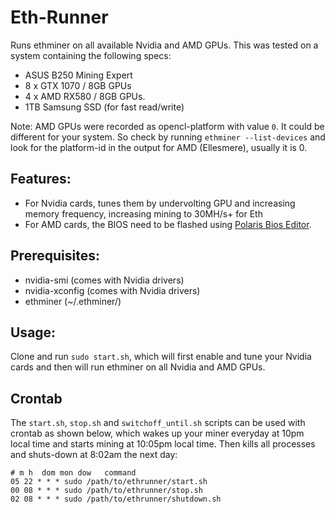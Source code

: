# Eth-Runner

Runs ethminer on all available Nvidia and AMD GPUs. This was tested on a system containing the following specs:
- ASUS B250 Mining Expert
- 8 x GTX 1070 / 8GB GPUs
- 4 x AMD RX580 / 8GB GPUs.
- 1TB Samsung SSD (for fast read/write)

Note: AMD GPUs were recorded as opencl-platform with value `0`. It could be different for your system. So check by running `ethminer --list-devices` and look for the platform-id in the output for AMD (Ellesmere), usually it is 0.

## Features:
- For Nvidia cards, tunes them by undervolting GPU and increasing memory frequency, increasing mining to 30MH/s+ for Eth
- For AMD cards, the BIOS need to be flashed using [Polaris Bios Editor](https://github.com/jaschaknack/PolarisBiosEditor).

## Prerequisites:
- nvidia-smi (comes with Nvidia drivers)
- nvidia-xconfig (comes with Nvidia drivers)
- ethminer (~/.ethminer/)

## Usage:
Clone and run `sudo start.sh`, which will first enable and tune your Nvidia cards and then will run ethminer on all Nvidia and AMD GPUs.

## Crontab
The `start.sh`, `stop.sh` and `switchoff_until.sh` scripts can be used with crontab as shown below, which wakes up your miner everyday at 10pm local time and starts mining at 10:05pm local time. Then kills all processes and shuts-down at 8:02am the next day:
```
# m h  dom mon dow   command
05 22 * * * sudo /path/to/ethrunner/start.sh
00 08 * * * sudo /path/to/ethrunner/stop.sh
02 08 * * * sudo /path/to/ethrunner/shutdown.sh

```